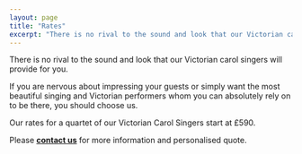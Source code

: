 ```yaml
---
layout: page
title: "Rates"
excerpt: "There is no rival to the sound and look that our Victorian carol singers will provide for you. "
---
```

There is no rival to the sound and look that our Victorian carol singers will provide for you.  

If you are nervous about impressing your guests or simply want the most beautiful singing and Victorian performers whom you can absolutely rely on to be there, you should choose us.

Our rates for a quartet of our Victorian Carol Singers start at £590.

Please <a href="{{ site.url }}/contact"><b>contact us</b></a> for more information and personalised quote.

